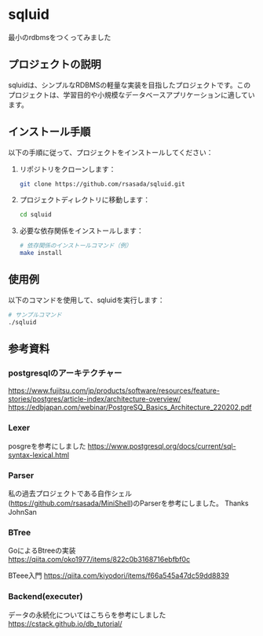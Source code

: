 # sqluid

最小のrdbmsをつくってみました

## プロジェクトの説明
sqluidは、シンプルなRDBMSの軽量な実装を目指したプロジェクトです。このプロジェクトは、学習目的や小規模なデータベースアプリケーションに適しています。

## インストール手順
以下の手順に従って、プロジェクトをインストールしてください：

1. リポジトリをクローンします：
    ```sh
    git clone https://github.com/rsasada/sqluid.git
    ```
2. プロジェクトディレクトリに移動します：
    ```sh
    cd sqluid
    ```
3. 必要な依存関係をインストールします：
    ```sh
    # 依存関係のインストールコマンド（例）
    make install
    ```

## 使用例
以下のコマンドを使用して、sqluidを実行します：

```sh
# サンプルコマンド
./sqluid
```

## 参考資料

### postgresqlのアーキテクチャー
https://www.fujitsu.com/jp/products/software/resources/feature-stories/postgres/article-index/architecture-overview/
https://edbjapan.com/webinar/PostgreSQ_Basics_Architecture_220202.pdf

### Lexer
posgreを参考にしました
https://www.postgresql.org/docs/current/sql-syntax-lexical.html

### Parser
私の過去プロジェクトである自作シェル(https://github.com/rsasada/MiniShell)のParserを参考にしました。 Thanks JohnSan

### BTree
GoによるBtreeの実装
https://qiita.com/oko1977/items/822c0b3168716ebfbf0c

BTeee入門
https://qiita.com/kiyodori/items/f66a545a47dc59dd8839

### Backend(executer)
データの永続化についてはこちらを参考にしました
https://cstack.github.io/db_tutorial/
